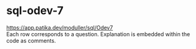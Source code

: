 # sql-odev-7
https://app.patika.dev/moduller/sql/Odev7 <br>
Each row corresponds to a question. Explanation is embedded within the code as comments.
